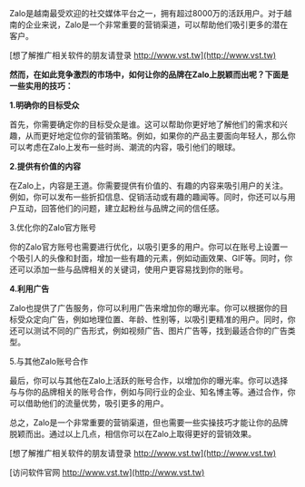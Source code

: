 Zalo是越南最受欢迎的社交媒体平台之一，拥有超过8000万的活跃用户。对于越南的企业来说，Zalo是一个非常重要的营销渠道，可以帮助他们吸引更多的潜在客户。

[想了解推广相关软件的朋友请登录 http://www.vst.tw](http://www.vst.tw)

**然而，在如此竞争激烈的市场中，如何让你的品牌在Zalo上脱颖而出呢？下面是一些实用的技巧：**

**1.明确你的目标受众**

首先，你需要确定你的目标受众是谁。这可以帮助你更好地了解他们的需求和兴趣，从而更好地定位你的营销策略。例如，如果你的产品主要面向年轻人，那么你可以考虑在Zalo上发布一些时尚、潮流的内容，吸引他们的眼球。

**2.提供有价值的内容**

在Zalo上，内容是王道。你需要提供有价值的、有趣的内容来吸引用户的关注。例如，你可以发布一些折扣信息、促销活动或有趣的趣闻等。同时，你还可以与用户互动，回答他们的问题，建立起粉丝与品牌之间的信任感。

3.优化你的Zalo官方账号

你的Zalo官方账号也需要进行优化，以吸引更多的用户。你可以在账号上设置一个吸引人的头像和封面，增加一些有趣的元素，例如动画效果、GIF等。同时，你还可以添加一些与品牌相关的关键词，使用户更容易找到你的账号。

**4.利用广告**

Zalo也提供了广告服务，你可以利用广告来增加你的曝光率。你可以根据你的目标受众定向广告，例如地理位置、年龄、性别等，以吸引更精准的用户。同时，你还可以测试不同的广告形式，例如视频广告、图片广告等，找到最适合你的广告类型。

5.与其他Zalo账号合作

最后，你可以与其他在Zalo上活跃的账号合作，以增加你的曝光率。你可以选择与与你的品牌相关的账号合作，例如与同行业的企业、知名博主等。通过合作，你可以借助他们的流量优势，吸引更多的用户。

总之，Zalo是一个非常重要的营销渠道，但也需要一些实操技巧才能让你的品牌脱颖而出。通过以上几点，相信你可以在Zalo上取得更好的营销效果。

[想了解推广相关软件的朋友请登录 http://www.vst.tw](http://www.vst.tw)


[访问软件官网 http://www.vst.tw](http://www.vst.tw)
